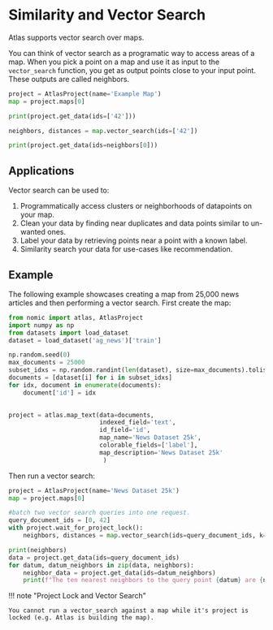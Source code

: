 # Similarity and Vector Search
Atlas supports vector search over maps.

You can think of vector search as a programatic way to access areas of a map.
When you pick a point on a map and use it as input to the `vector_search` function, you get as output points close to
your input point. These outputs are called neighbors.
```python
project = AtlasProject(name='Example Map')
map = project.maps[0]

print(project.get_data(ids=['42']))

neighbors, distances = map.vector_search(ids=['42'])

print(project.get_data(ids=neighbors[0]))
```

## Applications

Vector search can be used to:

1. Programmatically access clusters or neighborhoods of datapoints on your map.
2. Clean your data by finding near duplicates and data points similar to un-wanted ones.
3. Label your data by retrieving points near a point with a known label.
3. Similarity search your data for use-cases like recommendation.



## Example
The following example showcases creating a map from 25,000 news articles and then performing a vector search.
First create the map:
```python
from nomic import atlas, AtlasProject
import numpy as np
from datasets import load_dataset
dataset = load_dataset('ag_news')['train']

np.random.seed(0)
max_documents = 25000
subset_idxs = np.random.randint(len(dataset), size=max_documents).tolist()
documents = [dataset[i] for i in subset_idxs]
for idx, document in enumerate(documents):
    document['id'] = idx
    

project = atlas.map_text(data=documents,
                         indexed_field='text',
                         id_field='id',
                         map_name='News Dataset 25k',
                         colorable_fields=['label'],
                         map_description='News Dataset 25k'
                          )

```

Then run a vector search:
```python
project = AtlasProject(name='News Dataset 25k')
map = project.maps[0]

#batch two vector search queries into one request.
query_document_ids = [0, 42]
with project.wait_for_project_lock():
    neighbors, distances = map.vector_search(ids=query_document_ids, k=10)

print(neighbors)
data = project.get_data(ids=query_document_ids)
for datum, datum_neighbors in zip(data, neighbors):
    neighbor_data = project.get_data(ids=datum_neighbors)
    print(f"The ten nearest neighbors to the query point {datum} are {neighbor_data}")
```

!!! note "Project Lock and Vector Search"

    You cannot run a vector_search against a map while it's project is locked (e.g. Atlas is building the map).
